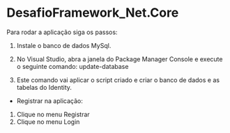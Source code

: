 # DesafioFramework_Net.Core

Para rodar a aplicação siga os passos:
1. Instale o banco de dados MySql.
2. No Visual Studio, abra a janela do Package Manager Console e execute o seguinte comando: update-database

3. Este comando vai aplicar o script criado e criar o banco de dados e as tabelas do Identity.

* Registrar na aplicação:
1. Clique no menu Registrar
2. Clique no menu Login


